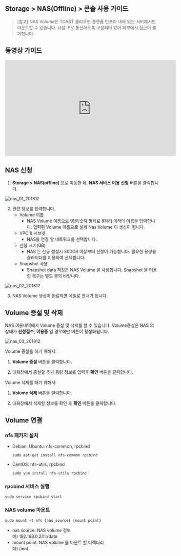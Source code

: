 ## Storage > NAS(Offline) > 콘솔 사용 가이드
> [참고] 
> NAS Volume은 TOAST 클라우드 플랫폼 인프라 내에 있는 서버에서만 마운트할 수 있습니다.
> 사설 IP로 통신하도록 구성되어 있어 외부에서 접근이 불가합니다.

## 동영상 가이드
<iframe width="560" height="315" src="https://www.youtube.com/embed/4P0t4Ttr7z8" frameborder="0" allow="accelerometer; autoplay; encrypted-media; gyroscope; picture-in-picture" allowfullscreen></iframe>

## NAS 신청

1. **Storage > NAS(offline)** 으로 이동한 뒤, **NAS 서비스 이용 신청** 버튼을 클릭합니다.

![nas_01_201812](https://static.toastoven.net/prod_infrastructure/nas/nas_01_201812.png)

2. 관련 정보를 입력합니다.
    * Volume 이름
        * NAS Volume 이름으로 영문/숫자 형태로 8자리 이하의 이름을 입력합니다. 입력된 Volume 이름으로 실제 Nas Volume 이 생성이 됩니다.
    * VPC & 서브넷 
        * NAS를 연결 할 네트워크를 선택합니다.
    * 신청 크기(GB)  
        * NAS 는 신규 생성시 300GB 이상부터 신청이 가능합니다. 필요한 용량을 슬라이더를 이용하여 선택합니다.
    * Snapshot 사용
        * Snapshot data 저장은 NAS Volume 을 사용합니다. Snapshot 을 이용한 복구는 별도 문의 바랍니다.

![nas_02_201812](https://static.toastoven.net/prod_infrastructure/nas/nas_02_201812.png)

3. NAS Volume 생성이 완료되면 메일로 안내가 됩니다.

## Volume 증설 및 삭제

NAS 이용내역에서 Volume 증설 및 삭제를 할 수 있습니다. Volume증설은 NAS 의 상태가 **신청접수**, **이용중** 일 경우에만 버튼이 활성화됩니다.

![nas_03_201812](https://static.toastoven.net/prod_infrastructure/nas/nas_03_201812.png)

Volume 증설을 하기 위해서:

1. **Volume 증설** 버튼을 클릭합니다.  

2. 대화창에서 증설할 추가 용량 정보를 입력후 **확인** 버튼을 클릭합니다.

Volume 삭제를 하기 위해서:

1. **Volume 삭제** 버튼을 클릭합니다.  

2. 대화창에서 삭제할 정보를 확인 후 **확인** 버튼을 클릭합니다.


## Volume 연결

### nfs 패키지 설치

* Debian, Ubuntu: nfs-common, rpcbind  
  ```
  sudo apt-get install nfs-common rpcbind
  ```
* CentOS: nfs-utils, rpcbind  
  ```
  sudo yum install nfs-utils rpcbind
  ```

### rpcbind 서비스 실행

```
sudo service rpcbind start
```

### NAS volume 마운트

```
sudo mount -t nfs {nas source} {mount point}
```

* nas source: NAS volume 정보  
  예) 192.168.0.241:/data
* mount point: NAS volume 을 마운트 할 디렉터리  
  예) /mnt
